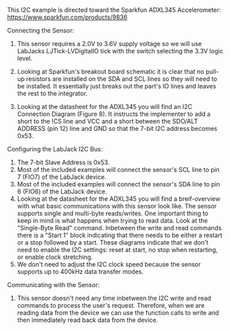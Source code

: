 This I2C example is directed toward the Sparkfun ADXL345 Accelerometer:
https://www.sparkfun.com/products/9836


Connecting the Sensor:
1. This sensor requires a 2.0V to 3.6V supply voltage so we will use LabJacks LJTick-LVDigitalIO tick with the switch selecting the 3.3V logic level.

2. Looking at Sparkfun's breakout board schematic it is clear that no pull-up resistors are installed on the SDA and SCL lines so they will need to be installed.  It essentially just breaks out the part's IO lines and leaves the rest to the integrator.

3. Looking at the datasheet for the ADXL345 you will find an I2C Connection Diagram (Figure 8).  It instructs the implementer to add a short to the !CS line and VCC and a short between the SDO/ALT ADDRESS (pin 12) line and GND so that the 7-bit I2C address becomes 0x53.

Configuring the LabJack I2C Bus:
1. The 7-bit Slave Address is 0x53.
2. Most of the included examples will connect the sensor's SCL line to pin 7 (FIO7) of the LabJack device.
3. Most of the included examples will connect the sensor's SDA line to pin 6 (FIO6) of the LabJack device.
4. Looking at the datasheet for the ADXL345 you will find a breif-overview with what basic communications with this sensor look like.  The sensor supports single and multi-byte reads/writes.  One important thing to keep in mind is what happens when trying to read data.  Look at the "Single-Byte Read" command.  Inbetween the write and read commands there is a "Start 1" block indicating that there needs to be either a restart or a stop followed by a start.  These diagrams indicate that we don't need to enable the I2C settings: reset at start, no stop when restarting, or enable clock stretching.
5. We don't need to adjust the I2C clock speed because the sensor supports up to 400kHz data transfer modes.

Communicating with the Sensor:
1. This sensor doesn't need any time inbetween the I2C write and read commands to process the user's request.  Therefore, when we are reading data from the device we can use the function calls to write and then immediately read back data from the device.
